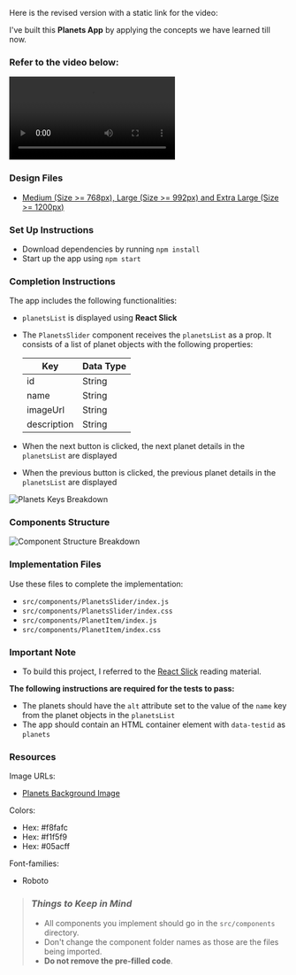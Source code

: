 Here is the revised version with a static link for the video:

I've built this **Planets App** by applying the concepts we have learned till now.

### Refer to the video below:

![Planets App Output](https://assets.ccbp.in/frontend/content/react-js/planets-app-output.mp4)

### Design Files

- [Medium (Size >= 768px), Large (Size >= 992px) and Extra Large (Size >= 1200px)](https://assets.ccbp.in/frontend/content/react-js/planets-app-lg-output.png)

### Set Up Instructions

- Download dependencies by running `npm install`
- Start up the app using `npm start`

### Completion Instructions

The app includes the following functionalities:

- `planetsList` is displayed using **React Slick**
- The `PlanetsSlider` component receives the `planetsList` as a prop. It consists of a list of planet objects with the following properties:

  | Key         | Data Type |
  |-------------|-----------|
  | id          | String    |
  | name        | String    |
  | imageUrl    | String    |
  | description | String    |

- When the next button is clicked, the next planet details in the `planetsList` are displayed
- When the previous button is clicked, the previous planet details in the `planetsList` are displayed

![Planets Keys Breakdown](https://assets.ccbp.in/frontend/content/react-js/planets-app-keys-breakdown.png)

### Components Structure

![Component Structure Breakdown](https://assets.ccbp.in/frontend/content/react-js/planets-app-component-structure-breakdown.png)

### Implementation Files

Use these files to complete the implementation:

- `src/components/PlanetsSlider/index.js`
- `src/components/PlanetsSlider/index.css`
- `src/components/PlanetItem/index.js`
- `src/components/PlanetItem/index.css`

### Important Note

- To build this project, I referred to the [React Slick](https://learning.ccbp.in/frontend-development/course?c_id=2f4192f7-7495-49ca-a6ce-6b74005e25f1&s_id=c1dc8b6e-864b-4417-9767-471b9e745405&t_id=416f0cab-8425-413b-9157-c7b4d4ae4467) reading material.

**The following instructions are required for the tests to pass:**

- The planets should have the `alt` attribute set to the value of the `name` key from the planet objects in the `planetsList`
- The app should contain an HTML container element with `data-testid` as `planets`

### Resources

Image URLs:
- [Planets Background Image](https://assets.ccbp.in/frontend/react-js/planets-app/planets-bg-img.png)

Colors:
- Hex: #f8fafc
- Hex: #f1f5f9
- Hex: #05acff

Font-families:
- Roboto

> ### _Things to Keep in Mind_
>
> - All components you implement should go in the `src/components` directory.
> - Don't change the component folder names as those are the files being imported.
> - **Do not remove the pre-filled code**.
